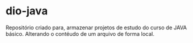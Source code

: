 # dio-java
Repositório criado para, armazenar projetos de estudo do curso de JAVA básico.
Alterando o contéudo de um arquivo de forma local.